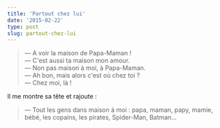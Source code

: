 ```yaml
---
title: 'Partout chez lui'
date: '2015-02-22'
type: post
slug: partout-chez-lui
---
```


> — A voir la maison de Papa-Maman !  
> — C'est aussi ta maison mon amour.  
> — Non pas maison à moi, à Papa-Maman.  
> — Ah bon, mais alors c'est où chez toi ?  
> — Chez moi, là !

Il me montre sa tête et rajoute :

> — Tout les gens dans maison à moi : papa, maman, papy, mamie, bébé, les copains, les pirates, Spider-Man, Batman...
